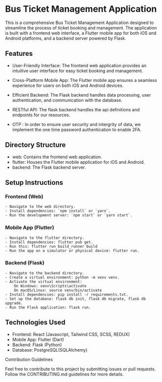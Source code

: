 # Bus Ticket Management Application

This is a comprehensive Bus Ticket Management Application designed to streamline the process of ticket booking and management. The application is built with a frontend web interface, a Flutter mobile app for both iOS and Android platforms, and a backend server powered by Flask.
## Features

   - User-Friendly Interface: The frontend web application provides an intuitive user interface for easy ticket booking and management.

   - Cross-Platform Mobile App: The Flutter mobile app ensures a seamless experience for users on both iOS and Android devices.

   - Efficient Backend: The Flask backend handles data processing, user authentication, and communication with the database.
   - RESTful API: The flask backend handles the api definitions and endpoints for our resources.
   - OTP : In order to ensure user security and intergrity of data, we implement the one time password authentication to enable 2FA.
   
## Directory Structure

   - web: Contains the frontend web application.
   - flutter: Houses the Flutter mobile application for iOS and Android.
   - backend: The Flask backend server.

## Setup Instructions
### Frontend (Web)

    - Navigate to the web directory.
    - Install dependencies: `npm install` or `yarn`.
    - Run the development server: `npm start` or `yarn start`.

### Mobile App (Flutter)

    - Navigate to the flutter directory.
    - Install dependencies: flutter pub get.
    - Run this: flutter run build_runner build
    - Run the app on a simulator or physical device: flutter run.

### Backend (Flask)

    - Navigate to the backend directory.
    - Create a virtual environment: python -m venv venv.
    - Activate the virtual environment:
        On Windows: venv\Scripts\activate
        On macOS/Linux: source venv/bin/activate
    - Install dependencies: pip install -r requirements.txt.
    - Set up the database: flask db init, flask db migrate, flask db upgrade.
    - Run the Flask application: flask run.

## Technologies Used

   - Frontend: React (Javascript, Tailwind CSS, SCSS, REDUX)
   - Mobile App: Flutter (Dart)
   -  Backend: Flask (Python)
   -  Database: PostgreSQL(SQLAlchemy)

Contribution Guidelines

Feel free to contribute to this project by submitting issues or pull requests. Follow the CONTRIBUTING.md guidelines for more details.

